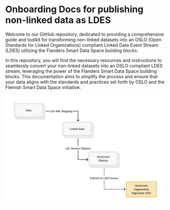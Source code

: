 ﻿# Onboarding Docs for publishing non-linked data as LDES

Welcome to our GitHub repository, dedicated to providing a comprehensive guide and toolkit for transforming non-linked datasets into an OSLO (Open Standards for Linked Organizations) compliant Linked Data Event Stream (LDES) utilizing the Flanders Smart Data Space building blocks.


In this repository, you will find the necessary resources and instructions to seamlessly convert your non-linked datasets into an OSLO compliant LDES stream, leveraging the power of the Flanders Smart Data Space building blocks. This documentation aims to simplify the process and ensure that your data aligns with the standards and practices set forth by OSLO and the Flemish Smart Data Space initiative.


![Alt text](docs/assets/images/graph_onboarding.png)
